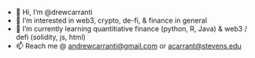 - 👋 Hi, I’m @drewcarranti
- 👀 I’m interested in web3, crypto, de-fi, & finance in general
- 🌱 I’m currently learning quantitiative finance (python, R, Java) & web3 / defi (solidity, js, html)
- 📫 Reach me @ andrewcarranti@gmail.com or acarrant@stevens.edu

<!---
drewcarranti/drewcarranti is a ✨ special ✨ repository because its `README.md` (this file) appears on your GitHub profile.
You can click the Preview link to take a look at your changes.
--->
